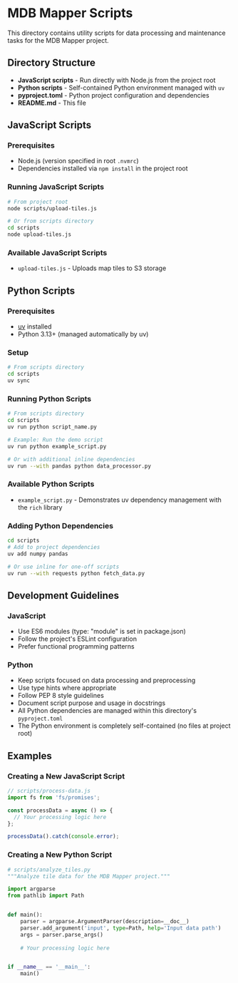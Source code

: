 # MDB Mapper Scripts

This directory contains utility scripts for data processing and maintenance tasks for the MDB Mapper project.

## Directory Structure

- **JavaScript scripts** - Run directly with Node.js from the project root
- **Python scripts** - Self-contained Python environment managed with `uv`
- **pyproject.toml** - Python project configuration and dependencies
- **README.md** - This file

## JavaScript Scripts

### Prerequisites
- Node.js (version specified in root `.nvmrc`)
- Dependencies installed via `npm install` in the project root

### Running JavaScript Scripts
```bash
# From project root
node scripts/upload-tiles.js

# Or from scripts directory
cd scripts
node upload-tiles.js
```

### Available JavaScript Scripts
- `upload-tiles.js` - Uploads map tiles to S3 storage

## Python Scripts

### Prerequisites
- [uv](https://github.com/astral-sh/uv) installed
- Python 3.13+ (managed automatically by uv)

### Setup
```bash
# From scripts directory
cd scripts
uv sync
```

### Running Python Scripts
```bash
# From scripts directory
cd scripts
uv run python script_name.py

# Example: Run the demo script
uv run python example_script.py

# Or with additional inline dependencies
uv run --with pandas python data_processor.py
```

### Available Python Scripts
- `example_script.py` - Demonstrates uv dependency management with the `rich` library

### Adding Python Dependencies
```bash
cd scripts
# Add to project dependencies
uv add numpy pandas

# Or use inline for one-off scripts
uv run --with requests python fetch_data.py
```

## Development Guidelines

### JavaScript
- Use ES6 modules (type: "module" is set in package.json)
- Follow the project's ESLint configuration
- Prefer functional programming patterns

### Python
- Keep scripts focused on data processing and preprocessing
- Use type hints where appropriate
- Follow PEP 8 style guidelines
- Document script purpose and usage in docstrings
- All Python dependencies are managed within this directory's `pyproject.toml`
- The Python environment is completely self-contained (no files at project root)

## Examples

### Creating a New JavaScript Script
```javascript
// scripts/process-data.js
import fs from 'fs/promises';

const processData = async () => {
  // Your processing logic here
};

processData().catch(console.error);
```

### Creating a New Python Script
```python
# scripts/analyze_tiles.py
"""Analyze tile data for the MDB Mapper project."""

import argparse
from pathlib import Path


def main():
    parser = argparse.ArgumentParser(description=__doc__)
    parser.add_argument('input', type=Path, help='Input data path')
    args = parser.parse_args()
    
    # Your processing logic here


if __name__ == '__main__':
    main()
```
